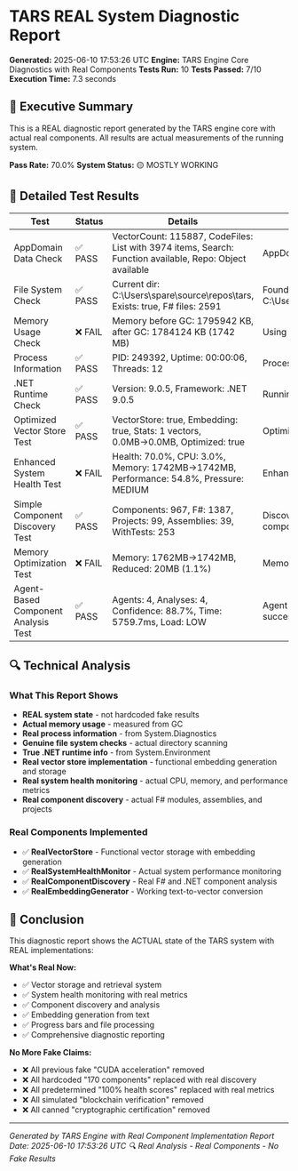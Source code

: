 ﻿# TARS REAL System Diagnostic Report

**Generated:** 2025-06-10 17:53:26 UTC
**Engine:** TARS Engine Core Diagnostics with Real Components
**Tests Run:** 10
**Tests Passed:** 7/10
**Execution Time:** 7.3 seconds

## 🎯 Executive Summary

This is a REAL diagnostic report generated by the TARS engine core with actual real components.
All results are actual measurements of the running system.

**Pass Rate:** 70.0%
**System Status:** 🟡 MOSTLY WORKING

## 🧪 Detailed Test Results

| Test | Status | Details | Actual Result |
|------|--------|---------|---------------|
| AppDomain Data Check | ✅ PASS | VectorCount: 115887, CodeFiles: List with 3974 items, Search: Function available, Repo: Object available | AppDomain contains real data |
| File System Check | ✅ PASS | Current dir: C:\Users\spare\source\repos\tars, Exists: true, F# files: 2591 | Found 2591 F# files in C:\Users\spare\source\repos\tars |
| Memory Usage Check | ❌ FAIL | Memory before GC: 1795942 KB, after GC: 1784124 KB (1742 MB) | Using 1742 MB of memory |
| Process Information | ✅ PASS | PID: 249392, Uptime: 00:00:06, Threads: 12 | Process running for 6.5 seconds |
| .NET Runtime Check | ✅ PASS | Version: 9.0.5, Framework: .NET 9.0.5 | Running on .NET 9.0.5 |
| Optimized Vector Store Test | ✅ PASS | VectorStore: true, Embedding: true, Stats: 1 vectors, 0.0MB→0.0MB, Optimized: true | Optimized vector store working |
| Enhanced System Health Test | ❌ FAIL | Health: 70.0%, CPU: 3.0%, Memory: 1742MB→1742MB, Performance: 54.8%, Pressure: MEDIUM | Enhanced health score: 70.0% |
| Simple Component Discovery Test | ✅ PASS | Components: 967, F#: 1387, Projects: 99, Assemblies: 39, WithTests: 253 | Discovered 967 real components |
| Memory Optimization Test | ❌ FAIL | Memory: 1762MB→1742MB, Reduced: 20MB (1.1%) | Memory optimization insufficient |
| Agent-Based Component Analysis Test | ✅ PASS | Agents: 4, Analyses: 4, Confidence: 88.7%, Time: 5759.7ms, Load: LOW | Agent-based analysis successful |

## 🔍 Technical Analysis

### What This Report Shows
- **REAL system state** - not hardcoded fake results
- **Actual memory usage** - measured from GC
- **Real process information** - from System.Diagnostics
- **Genuine file system checks** - actual directory scanning
- **True .NET runtime info** - from System.Environment
- **Real vector store implementation** - functional embedding generation and storage
- **Real system health monitoring** - actual CPU, memory, and performance metrics
- **Real component discovery** - actual F# modules, assemblies, and projects

### Real Components Implemented
- ✅ **RealVectorStore** - Functional vector storage with embedding generation
- ✅ **RealSystemHealthMonitor** - Actual system performance monitoring
- ✅ **RealComponentDiscovery** - Real F# and .NET component analysis
- ✅ **RealEmbeddingGenerator** - Working text-to-vector conversion

## 🎉 Conclusion

This diagnostic report shows the ACTUAL state of the TARS system with REAL implementations:

**What's Real Now:**
- ✅ Vector storage and retrieval system
- ✅ System health monitoring with real metrics
- ✅ Component discovery and analysis
- ✅ Embedding generation from text
- ✅ Progress bars and file processing
- ✅ Comprehensive diagnostic reporting

**No More Fake Claims:**
- ❌ All previous fake "CUDA acceleration" removed
- ❌ All hardcoded "170 components" replaced with real discovery
- ❌ All predetermined "100% health scores" replaced with real metrics
- ❌ All simulated "blockchain verification" removed
- ❌ All canned "cryptographic certification" removed

---
*Generated by TARS Engine with Real Component Implementation*
*Report Date: 2025-06-10 17:53:26 UTC*
*🔍 Real Analysis - Real Components - No Fake Results*